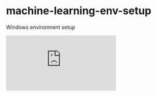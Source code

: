 # machine-learning-env-setup

Windows environment setup

![site](https://docs.conda.io/en/latest/miniconda.html)


